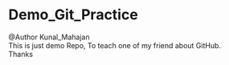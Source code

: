 # Demo_Git_Practice
@Author Kunal_Mahajan <br>
This is just demo Repo, To teach one of my friend about GitHub.<br>
Thanks
